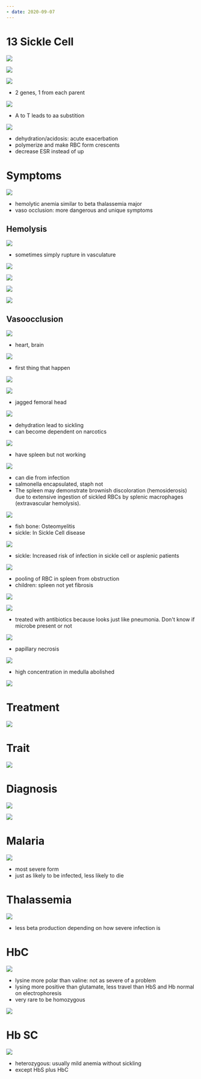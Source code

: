```yaml
---
- date: 2020-09-07
---
```


# 13 Sickle Cell

<!-- sickle cell anemia pathogenesis, inheritance, histology, ESR.. -->

![](https://photos.thisispiggy.com/file/wikiFiles/1KwdMym.jpg)

![](https://photos.thisispiggy.com/file/wikiFiles/sTQDaFb.jpg)

![](https://photos.thisispiggy.com/file/wikiFiles/kojSLma.jpg)

- 2 genes, 1 from each parent

![](https://photos.thisispiggy.com/file/wikiFiles/eLaSuYV.jpg)

- A to T leads to aa substition

![](https://photos.thisispiggy.com/file/wikiFiles/qctRror.jpg)

- dehydration/acidosis: acute exacerbation
- polymerize and make RBC form crescents
- decrease ESR instead of up

# Symptoms

<!-- Sickle cell 2 major problems.. -->

![](https://photos.thisispiggy.com/file/wikiFiles/gKNJfd8.jpg)

- hemolytic anemia similar to beta thalassemia major
- vaso occlusion: more dangerous and unique symptoms

## Hemolysis

<!-- hemolysis in sickle cell, result, infection risk.. -->

![](https://photos.thisispiggy.com/file/wikiFiles/TN7yvDn.jpg)

- sometimes simply rupture in vasculature

![](https://photos.thisispiggy.com/file/wikiFiles/IFt8tWc.jpg)

![](https://photos.thisispiggy.com/file/wikiFiles/Hman2gL.jpg)

![](https://photos.thisispiggy.com/file/wikiFiles/zdqCwKP.jpg)

![](https://photos.thisispiggy.com/file/wikiFiles/B4xj9LH.jpg)

## Vasoocclusion

<!-- vasoocclusion in sickle cell symptoms.. -->

![](https://photos.thisispiggy.com/file/wikiFiles/t7LGDaH.jpg)

- heart, brain

![](https://photos.thisispiggy.com/file/wikiFiles/JSG9GT6.jpg)

- first thing that happen

![](https://photos.thisispiggy.com/file/wikiFiles/sXjJvL7.jpg)

![](https://photos.thisispiggy.com/file/wikiFiles/qvBN8Eb.jpg)

- jagged femoral head

![](https://photos.thisispiggy.com/file/wikiFiles/dXZwUye.jpg)

- dehydration lead to sickling
- can become dependent on narcotics

![](https://photos.thisispiggy.com/file/wikiFiles/X65LJMF.jpg)

- have spleen but not working

![](https://photos.thisispiggy.com/file/wikiFiles/37i4WYj.jpg)

- can die from infection
- salmonella encapsulated, staph not
- The spleen may demonstrate brownish discoloration (hemosiderosis) due to extensive ingestion of sickled RBCs by splenic macrophages (extravascular hemolysis).

![](https://photos.thisispiggy.com/file/wikiFiles/gGF7rOk.jpg)

- fish bone: Osteomyelitis
- sickle: In Sickle Cell disease

![](https://photos.thisispiggy.com/file/wikiFiles/Syw2PQ6.jpg)

- sickle: Increased risk of infection in sickle cell or asplenic patients

![](https://photos.thisispiggy.com/file/wikiFiles/v38lIy4.jpg)

- pooling of RBC in spleen from obstruction
- children: spleen not yet fibrosis

![](https://photos.thisispiggy.com/file/wikiFiles/9DaQPLl.jpg)

![](https://photos.thisispiggy.com/file/wikiFiles/w2sxEa6.jpg)

- treated with antibiotics because looks just like pneumonia. Don't know if microbe present or not

![](https://photos.thisispiggy.com/file/wikiFiles/2q4efrj.jpg)

- papillary necrosis

![](https://photos.thisispiggy.com/file/wikiFiles/OMnxBKG.jpg)

- high concentration in medulla abolished

![](https://photos.thisispiggy.com/file/wikiFiles/c0ag5fn.jpg)

# Treatment

<!-- sickle cell anemia treatment, lifespan.. -->

![](https://photos.thisispiggy.com/file/wikiFiles/ShqNTua.jpg)

# Trait

<!-- sickle cell trait is, symptoms, association.. -->

![](https://photos.thisispiggy.com/file/wikiFiles/LUT3mLB.jpg)

# Diagnosis

<!-- sickle cell diagnosis.. -->

![](https://photos.thisispiggy.com/file/wikiFiles/SYKC7XL.jpg)

![](https://photos.thisispiggy.com/file/wikiFiles/QsilJYm.jpg)

# Malaria

<!-- malaria and sickle cell.. -->

![](https://photos.thisispiggy.com/file/wikiFiles/hIGCoo5.jpg)

- most severe form
- just as likely to be infected, less likely to die

# Thalassemia

<!-- thalassemia and sickle cell.. -->

![](https://photos.thisispiggy.com/file/wikiFiles/pGtBwQd.jpg)

- less beta production depending on how severe infection is

# HbC

<!-- HbC and sickle cell.. -->

![](https://photos.thisispiggy.com/file/wikiFiles/8B16mXR.jpg)

- lysine more polar than valine: not as severe of a problem
- lysing more positive than glutamate, less travel than HbS and Hb normal on electrophoresis
- very rare to be homozygous

![](https://photos.thisispiggy.com/file/wikiFiles/TRBsxXr.jpg)

# Hb SC

<!-- Hb SC and sickle cell.. -->

![](https://photos.thisispiggy.com/file/wikiFiles/ThQPqm3.jpg)

- heterozygous: usually mild anemia without sickling
- except HbS plus HbC
